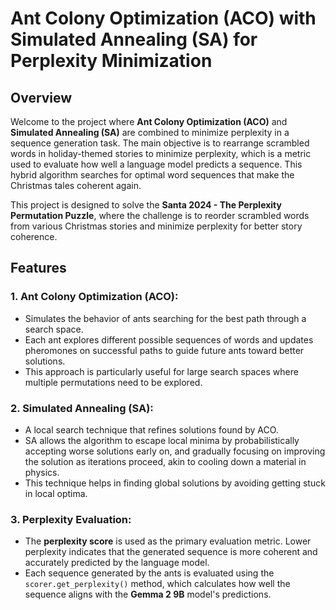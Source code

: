 # **Ant Colony Optimization (ACO) with Simulated Annealing (SA) for Perplexity Minimization**

## **Overview**

Welcome to the project where **Ant Colony Optimization (ACO)** and **Simulated Annealing (SA)** are combined to minimize perplexity in a sequence generation task. The main objective is to rearrange scrambled words in holiday-themed stories to minimize perplexity, which is a metric used to evaluate how well a language model predicts a sequence. This hybrid algorithm searches for optimal word sequences that make the Christmas tales coherent again.

This project is designed to solve the **Santa 2024 - The Perplexity Permutation Puzzle**, where the challenge is to reorder scrambled words from various Christmas stories and minimize perplexity for better story coherence.

## **Features**

### 1. **Ant Colony Optimization (ACO):**
   - Simulates the behavior of ants searching for the best path through a search space.
   - Each ant explores different possible sequences of words and updates pheromones on successful paths to guide future ants toward better solutions.
   - This approach is particularly useful for large search spaces where multiple permutations need to be explored.

### 2. **Simulated Annealing (SA):**
   - A local search technique that refines solutions found by ACO.
   - SA allows the algorithm to escape local minima by probabilistically accepting worse solutions early on, and gradually focusing on improving the solution as iterations proceed, akin to cooling down a material in physics.
   - This technique helps in finding global solutions by avoiding getting stuck in local optima.

### 3. **Perplexity Evaluation:**
   - The **perplexity score** is used as the primary evaluation metric. Lower perplexity indicates that the generated sequence is more coherent and accurately predicted by the language model.
   - Each sequence generated by the ants is evaluated using the `scorer.get_perplexity()` method, which calculates how well the sequence aligns with the **Gemma 2 9B** model's predictions.
